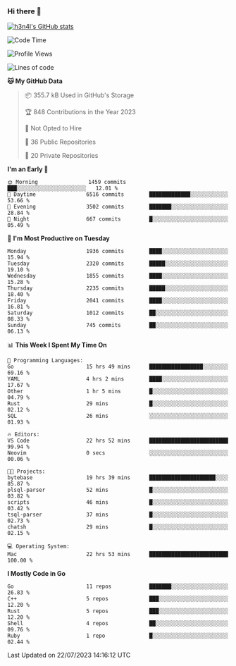 ### Hi there 👋

[![h3n4l's GitHub stats](https://github-readme-stats.vercel.app/api?username=h3n4l&count_private=true&show_icons=true&theme=radical)](https://github.com/h3n4l/github-readme-stats)

<!--START_SECTION:waka-->
![Code Time](http://img.shields.io/badge/Code%20Time-1%2C428%20hrs%2038%20mins-blue)

![Profile Views](http://img.shields.io/badge/Profile%20Views-0-blue)

![Lines of code](https://img.shields.io/badge/From%20Hello%20World%20I%27ve%20Written-3.3%20million%20lines%20of%20code-blue)

**🐱 My GitHub Data** 

> 📦 355.7 kB Used in GitHub's Storage 
 > 
> 🏆 848 Contributions in the Year 2023
 > 
> 🚫 Not Opted to Hire
 > 
> 📜 36 Public Repositories 
 > 
> 🔑 20 Private Repositories 
 > 
**I'm an Early 🐤** 

```text
🌞 Morning                1459 commits        ███░░░░░░░░░░░░░░░░░░░░░░   12.01 % 
🌆 Daytime                6516 commits        █████████████░░░░░░░░░░░░   53.66 % 
🌃 Evening                3502 commits        ███████░░░░░░░░░░░░░░░░░░   28.84 % 
🌙 Night                  667 commits         █░░░░░░░░░░░░░░░░░░░░░░░░   05.49 % 
```
📅 **I'm Most Productive on Tuesday** 

```text
Monday                   1936 commits        ████░░░░░░░░░░░░░░░░░░░░░   15.94 % 
Tuesday                  2320 commits        █████░░░░░░░░░░░░░░░░░░░░   19.10 % 
Wednesday                1855 commits        ████░░░░░░░░░░░░░░░░░░░░░   15.28 % 
Thursday                 2235 commits        █████░░░░░░░░░░░░░░░░░░░░   18.40 % 
Friday                   2041 commits        ████░░░░░░░░░░░░░░░░░░░░░   16.81 % 
Saturday                 1012 commits        ██░░░░░░░░░░░░░░░░░░░░░░░   08.33 % 
Sunday                   745 commits         ██░░░░░░░░░░░░░░░░░░░░░░░   06.13 % 
```


📊 **This Week I Spent My Time On** 

```text
💬 Programming Languages: 
Go                       15 hrs 49 mins      █████████████████░░░░░░░░   69.16 % 
YAML                     4 hrs 2 mins        ████░░░░░░░░░░░░░░░░░░░░░   17.67 % 
Other                    1 hr 5 mins         █░░░░░░░░░░░░░░░░░░░░░░░░   04.79 % 
Rust                     29 mins             █░░░░░░░░░░░░░░░░░░░░░░░░   02.12 % 
SQL                      26 mins             ░░░░░░░░░░░░░░░░░░░░░░░░░   01.93 % 

🔥 Editors: 
VS Code                  22 hrs 52 mins      █████████████████████████   99.94 % 
Neovim                   0 secs              ░░░░░░░░░░░░░░░░░░░░░░░░░   00.06 % 

🐱‍💻 Projects: 
bytebase                 19 hrs 39 mins      █████████████████████░░░░   85.87 % 
plsql-parser             52 mins             █░░░░░░░░░░░░░░░░░░░░░░░░   03.82 % 
scripts                  46 mins             █░░░░░░░░░░░░░░░░░░░░░░░░   03.42 % 
tsql-parser              37 mins             █░░░░░░░░░░░░░░░░░░░░░░░░   02.73 % 
chatsh                   29 mins             █░░░░░░░░░░░░░░░░░░░░░░░░   02.15 % 

💻 Operating System: 
Mac                      22 hrs 53 mins      █████████████████████████   100.00 % 
```

**I Mostly Code in Go** 

```text
Go                       11 repos            ███████░░░░░░░░░░░░░░░░░░   26.83 % 
C++                      5 repos             ███░░░░░░░░░░░░░░░░░░░░░░   12.20 % 
Rust                     5 repos             ███░░░░░░░░░░░░░░░░░░░░░░   12.20 % 
Shell                    4 repos             ██░░░░░░░░░░░░░░░░░░░░░░░   09.76 % 
Ruby                     1 repo              █░░░░░░░░░░░░░░░░░░░░░░░░   02.44 % 
```




 Last Updated on 22/07/2023 14:16:12 UTC
<!--END_SECTION:waka-->

